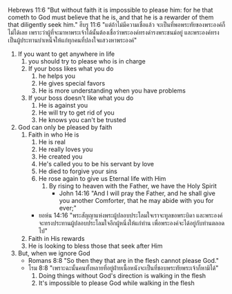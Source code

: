 Hebrews 11:6 "But without faith it is impossible to please him: for he that cometh to God must believe that he is, and that he is a rewarder of them that diligently seek him."
ฮีบรู 11:6 "แต่ถ้าไม่มีความเชื่อแล้ว จะเป็นที่พอพระทัยของพระองค์ก็ไม่ได้เลย เพราะว่าผู้ที่จะมาหาพระเจ้าได้นั้นต้องเชื่อว่าพระองค์ทรงดำรงพระชนม์อยู่ และพระองค์ทรงเป็นผู้ประทานบำเหน็จให้แก่ทุกคนที่ปลงใจแสวงหาพระองค์"

1. If you want to get anywhere in life
    1. you should try to please who is in charge
    2. If your boss likes what you do
        1. he helps you
        2. He gives special favors
        3. He is more understanding when you have problems
    3. If your boss doesn't like what you do
        1. He is against you
        2. He will try to get rid of you
        3. He knows you can't be trusted
2. God can only be pleased by faith
    1. Faith in who He is
        1. He is real
        2. He really loves you
        3. He created you
        4. He's called you to be his servant by love
        5. He died to forgive your sins
        6. He rose again to give us Eternal life with Him
            1. By rising to heaven with the Father, we have the Holy Spirit
                - John 14:16 "And I will pray the Father, and he shall give you another Comforter, that he may abide with you for ever;"
		- ยอห์น 14:16 "พระสัญญาแห่งพระผู้ปลอบประโลมใจเราจะทูลขอพระบิดา และพระองค์จะทรงประทานผู้ปลอบประโลมใจอีกผู้หนึ่งให้แก่ท่าน เพื่อพระองค์จะได้อยู่กับท่านตลอดไป"
   2. Faith in His rewards
	1. He is looking to bless those that seek after Him
3. But, when we ignore God
    - Romans 8:8 "So then they that are in the flesh cannot please God."
    - โรม 8:8 "เพราะฉะนั้นคนทั้งหลายที่อยู่ฝ่ายเนื้อหนังจะเป็นที่ชอบพระทัยพระเจ้าก็หามิได้"
        1. Doing things without God's direction is walking in the flesh
        2. It's impossible to please God while walking in the flesh